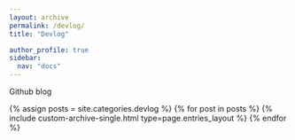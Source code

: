 ```yaml
---
layout: archive
permalink: /devlog/
title: "Devlog"

author_profile: true
sidebar:
  nav: "docs"
---
```


Github blog

{% assign posts = site.categories.devlog %}
{% for post in posts %} {% include custom-archive-single.html type=page.entries_layout %} {% endfor %}
